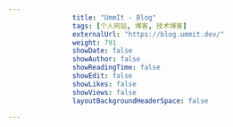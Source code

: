 ---
                title: "UmmIt - Blog"
                tags: [个人网站, 博客, 技术博客]
                externalUrl: "https://blog.ummit.dev/"
                weight: 791
                showDate: false
                showAuthor: false
                showReadingTime: false
                showEdit: false
                showLikes: false
                showViews: false
                layoutBackgroundHeaderSpace: false
                ---


